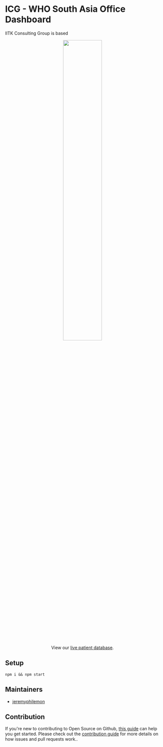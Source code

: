 # ICG - WHO South Asia Office Dashboard

IITK Consulting Group is based

<p align="center">
<img src="https://lh3.googleusercontent.com/c1R9ua5XDaInXNNYEVKs5NzwQ36gYCXi1VJ5kLRxGcDYmyUSJM3dnkzqaPWP_CniaHQbQSr4yQqxmsoEGvGFrWFnBRAVjI4=s2560" width="50%">
</p>

<p align="center">
  View our <a href="https://bit.ly/patientdb">live patient database</a>.
 </p>

## Setup

```
npm i && npm start
```

## Maintainers

- [jeremyphilemon](https://github.com/jeremyphilemon)

## Contribution

If you're new to contributing to Open Source on Github, [this guide](https://guides.github.com/activities/contributing-to-open-source/) can help you get started. Please check out the [contribution guide](CONTRIBUTING.md) for more details on how issues and pull requests work..

